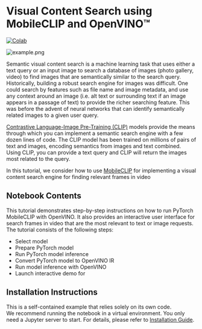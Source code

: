 # Visual Content Search using MobileCLIP and OpenVINO™
[![Colab](https://colab.research.google.com/assets/colab-badge.svg)](https://colab.research.google.com/github/openvinotoolkit/openvino_notebooks/blob/master/notebooks/mobileclip-video-search/mobileclip-video-search.ipynb)

![example.png](https://github.com/openvinotoolkit/openvino_notebooks/assets/29454499/4e241f82-548e-41c2-b1f4-45b319d3e519)

Semantic visual content search is a machine learning task that uses either a text query or an input image to search a database of images (photo gallery, video) to find images that are semantically similar to the search query. 
Historically, building a robust search engine for images was difficult. One could search by features such as file name and image metadata, and use any context around an image (i.e. alt text or surrounding text if an image appears in a passage of text) to provide the richer searching feature. This was before the advent of neural networks that can identify semantically related images to a given user query.

[Contrastive Language-Image Pre-Training (CLIP)](https://arxiv.org/abs/2103.00020) models provide the means through which you can implement a semantic search engine with a few dozen lines of code. The CLIP model has been trained on millions of pairs of text and images, encoding semantics from images and text combined. Using CLIP, you can provide a text query and CLIP will return the images most related to the query.

In this tutorial, we consider how to use [MobileCLIP](https://arxiv.org/pdf/2311.17049.pdf) for implementing a visual content search engine for finding relevant frames in video

## Notebook Contents

This tutorial demonstrates step-by-step instructions on how to run PyTorch MobileCLIP  with OpenVINO. It also provides an interactive user interface for search frames in video that are the most relevant to text or image requests.
The tutorial consists of the following steps:


- Select model
- Prepare PyTorch model
- Run PyTorch model inference
- Convert PyTorch model to OpenVINO IR
- Run model inference with OpenVINO
- Launch interactive demo for 


## Installation Instructions

This is a self-contained example that relies solely on its own code.</br>
We recommend  running the notebook in a virtual environment. You only need a Jupyter server to start.
For details, please refer to [Installation Guide](../../README.md).